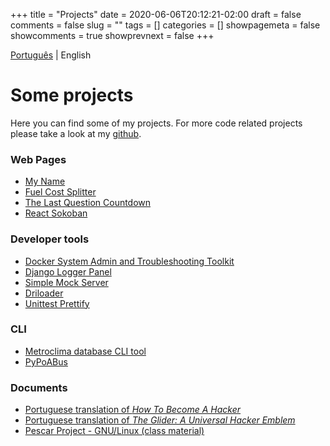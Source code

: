 +++ 
title = "Projects"
date = 2020-06-06T20:12:21-02:00
draft = false 
comments = false 
slug = "" 
tags = []
categories = []
showpagemeta = false
showcomments = true
showprevnext = false
+++

[Português](/projetos) | English

# Some projects 
Here you can find some of my projects. For more code related projects please take a look at my [github](https://github.com/jonathadv).

### Web Pages
- [My Name](https://jonatha.daguerre.com.br/my-name/)
- [Fuel Cost Splitter](https://fcs.daguerre.com.br/)
- [The Last Question Countdown](https://tlq.daguerre.com.br/)
- [React Sokoban](https://jonatha.daguerre.com.br/react-sokoban/#/)

### Developer tools
- [Docker System Admin and Troubleshooting Toolkit](https://hub.docker.com/r/jonathadv/admin-toolkit/)
- [Django Logger Panel](https://github.com/jonathadv/django-logger-panel)
- [Simple Mock Server](https://github.com/jonathadv/simple-mock-server)
- [Driloader](https://github.com/lucasmello/Driloader)
- [Unittest Prettify](https://github.com/jonathadv/unittest-prettify)


### CLI
- [Metroclima database CLI tool](https://github.com/jonathadv/metroclima-cli)
- [PyPoABus](https://github.com/jonathadv/py-poa-bus)

### Documents
- [Portuguese translation of *How To Become A Hacker*](https://jonatha.daguerre.com.br/hacker-howto/)
- [Portuguese translation of *The Glider: A Universal Hacker Emblem*](https://jonatha.daguerre.com.br/hacker-emblem/)
- [Pescar Project - GNU/Linux (class material)](https://pescar.daguerre.com.br/)

